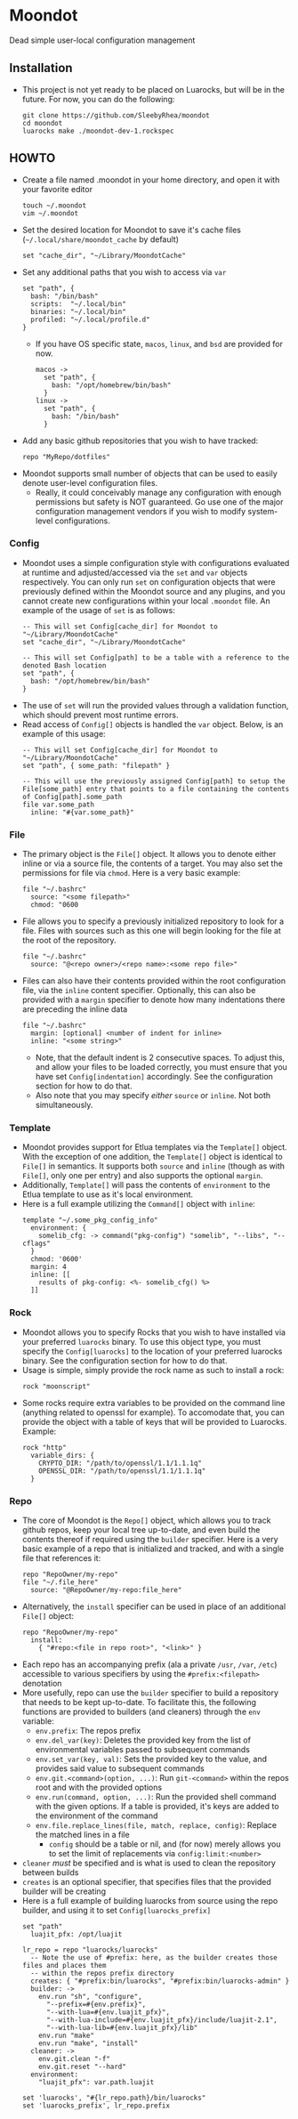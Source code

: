 # Moondot
Dead simple user-local configuration management

## Installation
- This project is not yet ready to be placed on Luarocks, but will be in the future. For now, you can do the following:
  ```
  git clone https://github.com/SleebyRhea/moondot
  cd moondot
  luarocks make ./moondot-dev-1.rockspec
  ```

## HOWTO
- Create a file named .moondot in your home directory, and open it with your favorite editor
  ```
  touch ~/.moondot
  vim ~/.moondot
  ```
- Set the desired location for Moondot to save it's cache files (`~/.local/share/moondot_cache` by default)
  ```
  set "cache_dir", "~/Library/MoondotCache"
  ```
- Set any additional paths that you wish to access via `var`
  ```moonscript
  set "path", {
    bash: "/bin/bash"
    scripts:  "~/.local/bin"
    binaries: "~/.local/bin"
    profiled: "~/.local/profile.d"
  }
  ```
  - If you have OS specific state, `macos`, `linux`, and `bsd` are provided for now.
    ```
    macos ->
      set "path", {
        bash: "/opt/homebrew/bin/bash"
      }
    linux ->
      set "path", {
        bash: "/bin/bash"
      }
    ```
- Add any basic github repositories that you wish to have tracked:
  ```
  repo "MyRepo/dotfiles"
  ```
- Moondot supports small number of objects that can be used to easily denote user-level configuration files.
  - Really, it could conceivably manage any configuration with enough permissions but safety is NOT guaranteed. Go use one of the major configuration management vendors if you wish to modify system-level configurations.

### Config
- Moondot uses a simple configuration style with configurations evaluated at runtime and adjusted/accessed via the `set` and `var` objects respectively. You can only run `set` on configuration objects that were previously defined within the Moondot source and any plugins, and you cannot create new configurations within your local `.moondot` file. An example of the usage of `set` is as follows:
  ```
  -- This will set Config[cache_dir] for Moondot to "~/Library/MoondotCache"
  set "cache_dir", "~/Library/MoondotCache"

  -- This will set Config[path] to be a table with a reference to the denoted Bash location
  set "path", {
    bash: "/opt/homebrew/bin/bash"
  }
  ```
- The use of `set` will run the provided values through a validation function, which should prevent most runtime errors.
- Read access of `Config[]` objects is handled the `var` object. Below, is an example of this usage:
  ```
  -- This will set Config[cache_dir] for Moondot to "~/Library/MoondotCache"
  set "path", { some_path: "filepath" }

  -- This will use the previously assigned Config[path] to setup the File[some_path] entry that points to a file containing the contents of Config[path].some_path
  file var.some_path
    inline: "#{var.some_path}"
  ```

### File
- The primary object is the `File[]` object. It allows you to denote either inline or via a source file, the contents of a target. You may also set the permissions for file via `chmod`. Here is a very basic example:
  ```
  file "~/.bashrc"
    source: "<some filepath>"
    chmod: "0600
  ```
- File allows you to specify a previously initialized repository to look for a file. Files with sources such as this one will begin looking for the file at the root of the repository.
  ```
  file "~/.bashrc"
    source: "@<repo owner>/<repo name>:<some repo file>"
  ```
- Files can also have their contents provided within the root configuration file, via the `inline` content specifier. Optionally, this can also be provided with a `margin` specifier to denote how many indentations there are preceding the inline data
  ```
  file "~/.bashrc"
    margin: [optional] <number of indent for inline>
    inline: "<some string>"
  ```
  - Note, that the default indent is 2 consecutive spaces. To adjust this, and allow your files to be loaded correctly, you must ensure that you have set `Config[indentation]` accordingly. See the configuration section for how to do that.
  - Also note that you may specify _either_ `source` or `inline`. Not both simultaneously.

### Template
- Moondot provides support for Etlua templates via the `Template[]` object. With the exception of one addition, the `Template[]` object is identical to `File[]` in semantics. It supports both `source` and `inline` (though as with `File[]`, only one per entry) and also supports the optional `margin`.
- Additionally, `Template[]` will pass the contents of `environment` to the Etlua template to use as it's local environment.
- Here is a full example utilizing the `Command[]` object with `inline`:
  ```
  template "~/.some_pkg_config_info"
    environment: {
      somelib_cfg: -> command("pkg-config") "somelib", "--libs", "--cflags"
    }
    chmod: '0600'
    margin: 4
    inline: [[
      results of pkg-config: <%- somelib_cfg() %>
    ]]
  ```

### Rock
- Moondot allows you to specify Rocks that you wish to have installed via your preferred `luarocks` binary. To use this object type, you must specify the `Config[luarocks]` to the location of your preferred luarocks binary. See the configuration section for how to do that.
- Usage is simple, simply provide the rock name as such to install a rock:
  ```
  rock "moonscript"
  ```
- Some rocks require extra variables to be provided on the command line (anything related to openssl for example). To accomodate that, you can provide the object with a table of keys that will be provided to Luarocks. Example:
  ```
  rock "http"
    variable_dirs: {
      CRYPTO_DIR: "/path/to/openssl/1.1/1.1.1q"
      OPENSSL_DIR: "/path/to/openssl/1.1/1.1.1q"
    }
  ```


### Repo
- The core of Moondot is the `Repo[]` object, which allows you to track github repos, keep your local tree up-to-date, and even build the contents thereof if required using the `builder` specifier. Here is a very basic example of a repo that is initialized and tracked, and with a single file that references it:
  ```
  repo "RepoOwner/my-repo"
  file "~/.file_here"
    source: "@RepoOwner/my-repo:file_here"
  ```
- Alternatively, the `install` specifier can be used in place of an additional `File[]` object:
  ```
  repo "RepoOwner/my-repo"
    install:
      { "#repo:<file in repo root>", "<link>" }
  ```
- Each repo has an accompanying prefix (ala a private `/usr`, `/var`, `/etc`) accessible to various specifiers by using the `#prefix:<filepath>` denotation
- More usefully, repo can use the `builder` specifier to build a repository that needs to be kept up-to-date. To facilitate this, the following functions are provided to builders (and cleaners) through the `env` variable:
  - `env.prefix`: The repos prefix
  - `env.del_var(key)`: Deletes the provided key from the list of environmental variables passed to subsequent commands
  - `env.set_var(key, val)`: Sets the provided key to the value, and provides said value to subsequent commands
  - `env.git.<command>(option, ...)`: Run `git-<command>` within the repos root and with the provided options
  - `env.run(command, option, ...)`: Run the provided shell command with the given options. If a table is provided, it's keys are added to the environment of the command
  - `env.file.replace_lines(file, match, replace, config)`: Replace the matched lines in a file
    - `config` should be a table or nil, and (for now) merely allows you to set the limit of replacements via `config:limit:<number>`
- `cleaner` _must_ be specified and is what is used to clean the repository between builds
- `creates` is an optional specifier, that specifies files that the provided builder will be creating
- Here is a full example of building luarocks from source using the repo builder, and using it to set `Config[luarocks_prefix]`
  ```
  set "path"
    luajit_pfx: /opt/luajit

  lr_repo = repo "luarocks/luarocks"
    -- Note the use of #prefix: here, as the builder creates those files and places them
    -- within the repos prefix directory
    creates: { "#prefix:bin/luarocks", "#prefix:bin/luarocks-admin" }
    builder: ->
      env.run "sh", "configure",
        "--prefix=#{env.prefix}",
        "--with-lua=#{env.luajit_pfx}",
        "--with-lua-include=#{env.luajit_pfx}/include/luajit-2.1",
        "--with-lua-lib=#{env.luajit_pfx}/lib"
      env.run "make"
      env.run "make", "install"
    cleaner: ->
      env.git.clean "-f"
      env.git.reset "--hard"
    environment:
      "luajit_pfx": var.path.luajit

  set 'luarocks', "#{lr_repo.path}/bin/luarocks"
  set 'luarocks_prefix', lr_repo.prefix
  ```
